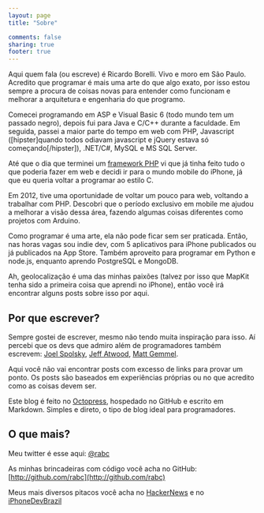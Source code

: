 ```yaml
---
layout: page
title: "Sobre"

comments: false
sharing: true
footer: true
---
```


Aqui quem fala (ou escreve) é Ricardo Borelli. Vivo e moro em São Paulo. Acredito que programar é mais uma arte do que algo exato, por isso estou 
sempre a procura de coisas novas para entender como funcionam e melhorar a arquitetura e engenharia do que programo.

Comecei programando em ASP e Visual Basic 6 (todo mundo tem um passado negro), depois fui para Java e C/C++ durante a faculdade. 
Em seguida, passei a maior parte do tempo em web com PHP, Javascript ([hipster]quando todos odiavam javascript e jQuery estava só começando[/hipster]), 
.NET/C#, MySQL e MS SQL Server.

Até que o dia que terminei um [framework PHP](https://github.com/rabc/Simple-Framework) vi que já tinha feito tudo o que poderia fazer em web e decidi
ir para o mundo mobile do iPhone, já que eu queria voltar a programar ao estilo C.

Em 2012, tive uma oportunidade de voltar um pouco para web, voltando a trabalhar com PHP. Descobri que o período exclusivo em mobile me ajudou
a melhorar a visão dessa área, fazendo algumas coisas diferentes como projetos com Arduino.

Como programar é uma arte, ela não pode ficar sem ser praticada. Então, nas horas vagas sou indie dev, com 5 aplicativos para iPhone
publicados ou já publicados na App Store. Também aproveito para programar em Python e node.js, enquanto aprendo PostgreSQL e MongoDB.

Ah, geolocalização é uma das minhas paixões (talvez por isso que MapKit tenha sido a primeira coisa que aprendi no iPhone), então você irá encontrar
alguns posts sobre isso por aqui.

## Por que escrever? ##

Sempre gostei de escrever, mesmo não tendo muita inspiração para isso. Aí percebi que os devs que admiro além de programadores também escrevem: 
[Joel Spolsky](http://www.joelonsoftware.com/), [Jeff Atwood](http://www.codinghorror.com), [Matt Gemmel](http://mattgemmell.com).

Aqui você não vai encontrar posts com excesso de links para provar um ponto. Os posts são baseados em experiências próprias ou no que acredito
como as coisas devem ser.

Este blog é feito no [Octopress](http://octopress.org), hospedado no GitHub e escrito em Markdown. Simples e direto, o tipo de blog ideal para programadores.

## O que mais? ##

Meu twitter é esse aqui: [@rabc](http://twitter.com/rabc)

As minhas brincadeiras com código você acha no GitHub: [http://github.com/rabc](http://github.com/rabc)

Meus mais diversos pitacos você acha no [HackerNews](http://news.ycombinator.com/user?id=rabc) e no [iPhoneDevBrazil](http://groups.google.com/group/iphonedevbrazil)

